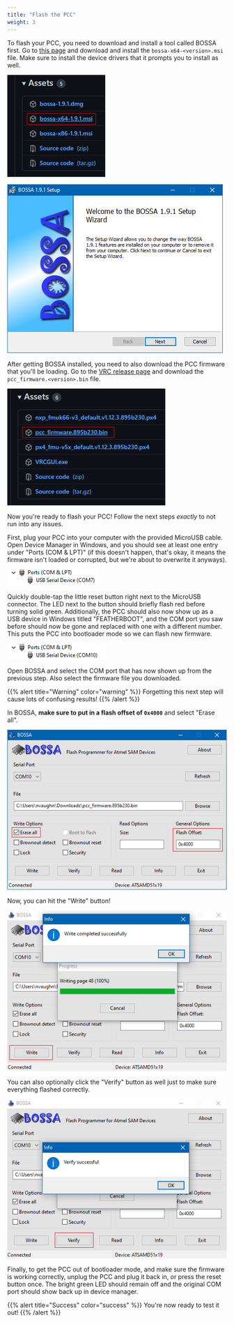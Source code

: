```yaml
---
title: "Flash the PCC"
weight: 3
---
```


To flash your PCC, you need to download and install a tool called BOSSA first.
Go to [this page](https://github.com/shumatech/BOSSA/releases/latest) and download and install
the `bossa-x64-<version>.msi` file. Make sure to install the device drivers
that it prompts you to install as well.

![Download this installer file](2022-05-12-07-12-10.png)

![Run through the setup wizard](2022-05-12-07-12-59.png)

After getting BOSSA installed, you need to also download the PCC firmware that you'll
be loading. Go to the
[VRC release page](https://github.com/bellflight/VRC-2022/releases/tag/stable)
and download the `pcc_firmware.<version>.bin` file.

![Download this firmware file](2022-05-12-07-14-49.png)

Now you're ready to flash your PCC! Follow the next steps _exactly_ to not
run into any issues.

First, plug your PCC into your computer with the provided MicroUSB cable.
Open Device Manager in Windows, and you should see at least one entry under
"Ports (COM & LPT)" (if this doesn't happen, that's okay, it means the firmware isn't
loaded or corrupted, but we're about to overwrite it anyways).

![Normal PCC COM port](2022-05-12-07-20-39.png)

Quickly double-tap the little reset button right next to the MicroUSB connector.
The LED next to the button should briefly flash red before turning solid green.
Additionally, the PCC should also now show up as a USB device in Windows
titled "FEATHERBOOT", and the COM port you saw before should now be gone and
replaced with one with a different number. This puts the PCC into bootloader mode
so we can flash new firmware.

![Bootloader PCC COM port](2022-05-12-07-21-43.png)

Open BOSSA and select the COM port that has now shown up from the previous step.
Also select the firmware file you downloaded.

{{% alert title="Warning" color="warning" %}}
Forgetting this next step will cause lots of confusing results!
{{% /alert %}}

In BOSSA, **make sure to put in a flash offset of `0x4000`** and select "Erase all".

![BOSSA settings](2022-05-12-07-32-22.png)

Now, you can hit the "Write" button!

![Flashing complete](2022-05-12-07-34-07.png)

You can also optionally click the "Verify" button as well just to make sure
everything flashed correctly.

![Verificiation complete](2022-05-12-07-36-32.png)

Finally, to get the PCC out of bootloader mode, and make sure the firmware is working
correctly, unplug the PCC and plug it back in, or press the reset button once.
The bright green LED should remain off and the original COM port should show
back up in device manager.

{{% alert title="Success" color="success" %}}
You're now ready to test it out!
{{% /alert %}}
